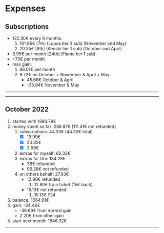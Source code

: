
# Expenses

## Subscriptions

- 122.30€ every 6 months:
    1. 101.95€ [7th] (Lupos tier 3 sub) (November and May)
    2. 20.35€ [9th] (Kenshi tier 1 sub) (October and April)
- 3.99€ per month [24th] (Flame tier 1 sub)
- +70€ per month
- max gain:
    1. 66.01€ per month
    2. 9.72€ on October + November & April + May:
        - 45.66€ October & April
        - -35.94€ November & May

---
---

## October 2022

1. started with 1880.78€
2. money spent so far: 268.87€ [111.41€ not refunded]
    1. subscriptions: 44.33€ (44.33€ total)
        - [x] 19.99€
        - [x] 20.35€
        - [x] 3.99€
    2. extras for myself: 62.33€
    3. extras for Uni: 134.28€
        - 38€ refunded
        - 96.28€ not refunded
    4. on others behalf: 27.93€
        - 12.80€ refunded
            1. 12.80€ train ticket (15€ back)
        - 15.13€ not refunded
            1. 15.13€ F24
3. balance: 1664.91€
4. gain: -34.46€
    - -36.66€ from normal gain
    - 2.20€ from other gain
5. start next month: 1846.32€

---
